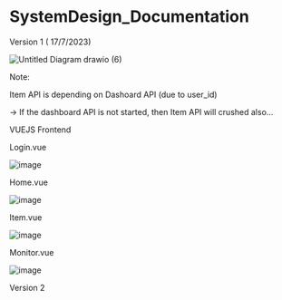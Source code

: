 # SystemDesign_Documentation

Version 1 ( 17/7/2023)

![Untitled Diagram drawio (6)](https://github.com/junxian428/SystemDesign_Documentation/assets/58724748/b4f38a67-76d3-4226-aed5-9a917f06d2ac)

Note:

Item API is depending on Dashoard API (due to user_id) 

-> If the dashboard API is not started, then Item API will crushed also...


VUEJS Frontend

Login.vue

![image](https://github.com/junxian428/SystemDesign_Documentation/assets/58724748/cbaa5e0c-347d-462a-aff1-63c140caffb0)

Home.vue

![image](https://github.com/junxian428/SystemDesign_Documentation/assets/58724748/d6f7875b-4416-4385-b9f5-ac965638c4a5)

Item.vue

![image](https://github.com/junxian428/SystemDesign_Documentation/assets/58724748/cad54b3a-0c63-47c0-b9b3-2a580e5dae00)

Monitor.vue

![image](https://github.com/junxian428/SystemDesign_Documentation/assets/58724748/85565948-8eaa-4ab5-baba-0126b112952f)


Version 2



